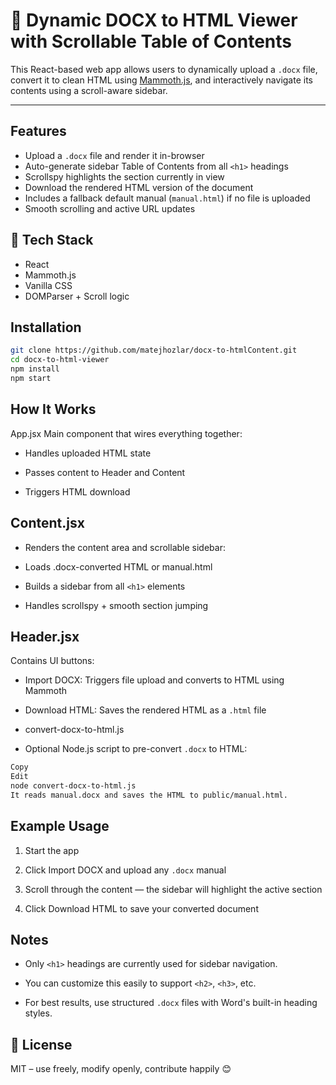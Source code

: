 # 📄 Dynamic DOCX to HTML Viewer with Scrollable Table of Contents

This React-based web app allows users to dynamically upload a `.docx` file, convert it to clean HTML using [Mammoth.js](https://github.com/mwilliamson/mammoth.js), and interactively navigate its contents using a scroll-aware sidebar.

---

## Features

- Upload a `.docx` file and render it in-browser
- Auto-generate sidebar Table of Contents from all `<h1>` headings
- Scrollspy highlights the section currently in view
- Download the rendered HTML version of the document
- Includes a fallback default manual (`manual.html`) if no file is uploaded
- Smooth scrolling and active URL updates


## 🔧 Tech Stack

- React
- Mammoth.js
- Vanilla CSS
- DOMParser + Scroll logic


## Installation

```bash
git clone https://github.com/matejhozlar/docx-to-htmlContent.git
cd docx-to-html-viewer
npm install
npm start
```

## How It Works
App.jsx
Main component that wires everything together:

- Handles uploaded HTML state

- Passes content to Header and Content

- Triggers HTML download

## Content.jsx
- Renders the content area and scrollable sidebar:

- Loads .docx-converted HTML or manual.html

- Builds a sidebar from all ```<h1>``` elements

- Handles scrollspy + smooth section jumping

## Header.jsx
Contains UI buttons:

- Import DOCX: Triggers file upload and converts to HTML using Mammoth

- Download HTML: Saves the rendered HTML as a ```.html``` file

- convert-docx-to-html.js
- Optional Node.js script to pre-convert ```.docx``` to HTML:

```bash
Copy
Edit
node convert-docx-to-html.js
It reads manual.docx and saves the HTML to public/manual.html.
```

## Example Usage
1. Start the app

2. Click Import DOCX and upload any ```.docx``` manual

3. Scroll through the content — the sidebar will highlight the active section

4. Click Download HTML to save your converted document

## Notes
- Only ```<h1>``` headings are currently used for sidebar navigation.

- You can customize this easily to support ```<h2>```, ```<h3>```, etc.

- For best results, use structured ```.docx``` files with Word's built-in heading styles.

## 🔐 License
MIT – use freely, modify openly, contribute happily 😊
